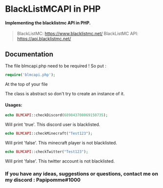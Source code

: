 # BlackListMCAPI in PHP

#### Implementing the blacklistmc API in PHP.

> BlackListMC: https://www.blacklistmc.net/
> BlackListMC API: https://api.blacklistmc.net/

## Documentation

The file blmcapi.php need to be required !
So put :
````php
require('blmcapi.php');
````
At the top of your file

The class is abstract so don't try to create an instance of it.

#### Usages:
```php
echo BLMCAPI::checkDiscord(689843708069150735);
```
Will print 'true'. This discord user is blacklisted.

```php
echo BLMCAPI::checkMinecraft("Test123");
```
Will print 'false'. This minecraft player is not blacklisted.

```php
echo BLMCAPI::checkTwitter("Test123");
```
Will print 'false'. This twitter account is not blacklisted.

### If you have any ideas, suggestions or questions, contact me on my discord : Papipomme#1000
